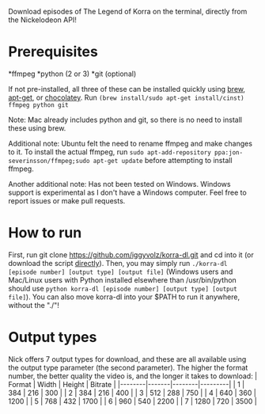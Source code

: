 Download episodes of The Legend of Korra on the terminal, directly from the Nickelodeon API!

Prerequisites
=============
*ffmpeg
*python (2 or 3)
*git (optional)

If not pre-installed, all three of these can be installed quickly using [brew][1], [apt-get][2], or [chocolatey][3].  Run `(brew install/sudo apt-get install/cinst) ffmpeg python git`

Note: Mac already includes python and git, so there is no need to install these using brew.

Additional note: Ubuntu felt the need to rename ffmpeg and make changes to it.  To install the actual ffmpeg, run `sudo apt-add-repository ppa:jon-severinsson/ffmpeg;sudo apt-get update` before attempting to install ffmpeg.

Another additional note: Has not been tested on Windows.  Windows support is experimental as I don't have a Windows computer.  Feel free to report issues or make pull requests.

How to run
==========
First, run git clone https://github.com/iggyvolz/korra-dl.git and cd into it (or download the script [directly][4]).  Then, you may simply run `./korra-dl [episode number] [output type] [output file]` (Windows users and Mac/Linux users with Python installed elsewhere than /usr/bin/python should use `python korra-dl [episode number] [output type] [output file]`).  You can also move korra-dl into your $PATH to run it anywhere, without the "./"!

Output types
============
Nick offers 7 output types for download, and these are all available using the output type parameter (the second parameter).  The higher the format number, the better quality the video is, and the longer it takes to download:
| Format | Width | Height | Bitrate |
|--------|-------|--------|---------|
| 1      | 384   | 216    | 300     |
| 2      | 384   | 216    | 400     |
| 3      | 512   | 288    | 750     |
| 4      | 640   | 360    | 1200    |
| 5      | 768   | 432    | 1700    |
| 6      | 960   | 540    | 2200    |
| 7      | 1280  | 720    | 3500    |

[1]: http://brew.sh
[2]: http://www.ubuntu.com/
[3]: http://chocolatey.org/
[4]: https://raw.githubusercontent.com/iggyvolz/fetch-dl/master/fetch-dl
